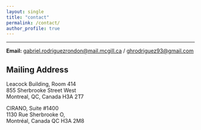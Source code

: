```yaml
---
layout: single
title: "contact"
permalink: /contact/
author_profile: true
---
```

---


**Email:** [gabriel.rodriguezrondon@mail.mcgill.ca](mailto:gabriel.rodriguezrondon@mail.mcgill.ca) / [ghrodriguez93@gmail.com](mailto:ghrodriguez93@gmail.com)  
  
## Mailing Address  
Leacock Building, Room 414  
855 Sherbrooke Street West  
Montreal, QC, Canada H3A 2T7

CIRANO, Suite #1400   
1130 Rue Sherbrooke O,     
Montréal, Canada QC H3A 2M8    
